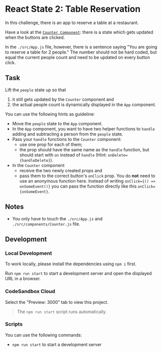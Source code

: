 # React State 2: Table Reservation

In this challenge, there is an app to reserve a table at a restaurant.

Have a look at the [`Counter Component`](./src/components/Counter.js): there is a state which gets updated when the buttons are clicked.

In the `./src/App.js` file, however, there is a sentence saying "You are going to reserve a table for 2 people." The number should not be hard coded, but equal the current people count and need to be updated on every button click.

## Task

Lift the `people` state up so that

1. it still gets updated by the `Counter` component and
2. the actual people count is dynamically displayed in the `App` component.

You can use the following hints as guideline:

- Move the `people` state to the `App` component.
- In the `App` component, you want to have two helper functions to `handle` adding and subtracting a person from the `people` state.
- Pass your `handle` functions to the `Counter` component:
  - use one prop for each of them;
  - the prop should have the same name as the `handle` function, but should start with `on` instead of `handle` (Hint: `onDelete={handleDelete}`).
- In the `Counter` component
  - receive the two newly created props and
  - pass them to the correct button's `onClick` prop. You do **not** need to use an anonymous function here. Instead of writing `onClick={() => onSomeEvent()}` you can pass the function directly like this `onClick={onSomeEvent}`.

## Notes

- You only have to touch the `./src/App.js` and `./src/components/Counter.js` file.

## Development

### Local Development

To work locally, please install the dependencies using `npm i` first.

Run `npm run start` to start a development server and open the displayed URL in a browser.

### CodeSandbox Cloud

Select the "Preview: 3000" tab to view this project.

> The `npm run start` script runs automatically.

### Scripts

You can use the following commands:

- `npm run start` to start a development server
